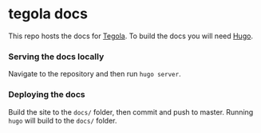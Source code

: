 # tegola docs

This repo hosts the docs for [Tegola](https://github.com/go-spatial/tegola). To build the docs you will need [Hugo](https://gohugo.io/).

### Serving the docs locally

Navigate to the repository and then run `hugo server`.

### Deploying the docs

Build the site to the `docs/` folder, then commit and push to master. Running `hugo` will build to the `docs/` folder.